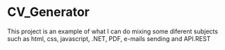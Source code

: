 # CV_Generator
This project is an example of what I can do mixing some diferent subjects such as html, css, javascript, .NET, PDF, e-mails sending and API.REST
